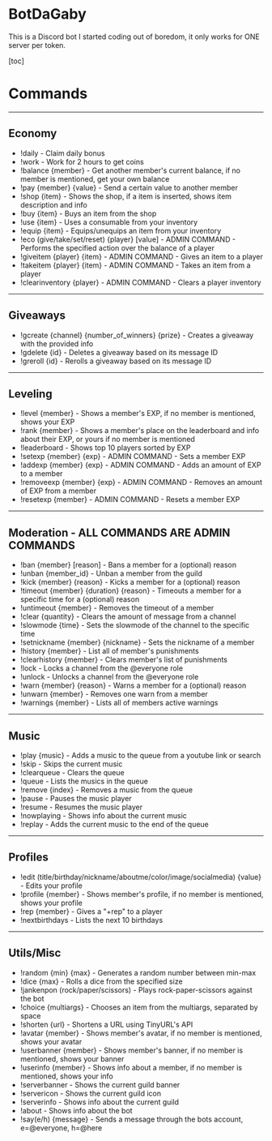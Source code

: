# BotDaGaby

This is a Discord bot I started coding out of boredom, it only works for ONE server per token.

[toc]

# Commands

---

## Economy

- !daily - Claim daily bonus
- !work - Work for 2 hours to get coins
- !balance {member} - Get another member's current balance, if no member is mentioned, get your own balance
- !pay {member} {value} - Send a certain value to another member 
- !shop {item} - Shows the shop, if a item is inserted, shows item description and info
- !buy {item} - Buys an item from the shop
- !use {item} - Uses a consumable from your inventory
- !equip {item} - Equips/unequips an item from your inventory
- !eco (give/take/set/reset) {player} [value] - ADMIN COMMAND - Performs the specified action over the balance of a player
- !giveitem {player} {item} - ADMIN COMMAND - Gives an item to a player
- !takeitem {player} {item} - ADMIN COMMAND - Takes an item from a player
- !clearinventory {player} - ADMIN COMMAND - Clears a player inventory

---

## Giveaways

- !gcreate {channel} {number_of_winners} {prize} - Creates a giveaway with the provided info
- !gdelete {id} - Deletes a giveaway based on its message ID 
- !greroll {id} - Rerolls a giveaway based on its message ID

---

## Leveling

- !level {member} - Shows a member's EXP, if no member is mentioned, shows your EXP
- !rank {member} - Shows a member's place on the leaderboard and info about their EXP, or yours if no member is mentioned
- !leaderboard - Shows top 10 players sorted by EXP
- !setexp {member} {exp} - ADMIN COMMAND - Sets a member EXP
- !addexp {member} {exp} - ADMIN COMMAND - Adds an amount of EXP to a member
- !removeexp {member} {exp} - ADMIN COMMAND - Removes an amount of EXP from a member
- !resetexp {member} - ADMIN COMMAND - Resets a member EXP

---

## Moderation - ALL COMMANDS ARE ADMIN COMMANDS

- !ban {member} [reason] - Bans a member for a (optional) reason
- !unban {member_id} - Unban a member from the guild
- !kick {member} {reason} - Kicks a member for a (optional) reason
- !timeout {member} {duration} {reason} - Timeouts a member for a specific time for a (optional) reason
- !untimeout {member} - Removes the timeout of a member
- !clear {quantity} - Clears the amount of message from a channel
- !slowmode {time} - Sets the slowmode of the channel to the specific time
- !setnickname {member} {nickname} - Sets the nickname of a member
- !history {member} - List all of member's punishments
- !clearhistory {member} - Clears member's list of punishments
- !lock - Locks a channel from the @everyone role
- !unlock - Unlocks a channel from the @everyone role
- !warn {member} {reason} - Warns a member for a (optional) reason
- !unwarn {member} - Removes one warn from a member
- !warnings {member} - Lists all of members active warnings

---

## Music

- !play {music} - Adds a music to the queue from a youtube link or search
- !skip - Skips the current music
- !clearqueue - Clears the queue
- !queue - Lists the musics in the queue
- !remove {index} - Removes a music from the queue
- !pause - Pauses the music player
- !resume - Resumes the music player
- !nowplaying - Shows info about the current music
- !replay - Adds the current music to the end of the queue

---

## Profiles

- !edit (title/birthday/nickname/aboutme/color/image/socialmedia) {value} - Edits your profile
- !profile {member} - Shows member's profile, if no member is mentioned, shows your profile
- !rep {member} - Gives a "+rep" to a player
- !nextbirthdays - Lists the next 10 birthdays

---

## Utils/Misc

- !random {min} {max} - Generates a random number between min-max
- !dice {max} - Rolls a dice from the specified size
- !jankenpon (rock/paper/scissors) - Plays rock-paper-scissors against the bot
- !choice {multiargs} - Chooses an item from the multiargs, separated by space
- !shorten {url} - Shortens a URL using TinyURL's API
- !avatar {member} - Shows member's avatar, if no member is mentioned, shows your avatar
- !userbanner {member} - Shows member's banner, if no member is mentioned, shows your banner
- !userinfo {member} - Shows info about a member, if no member is mentioned, shows your info
- !serverbanner - Shows the current guild banner
- !servericon - Shows the current guild icon
- !serverinfo - Shows info about the current guild
- !about - Shows info about the bot
- !say(e/h) {message} - Sends a message through the bots account, e=@everyone, h=@here

